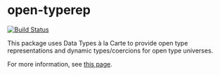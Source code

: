 open-typerep
============

[![Build Status](https://travis-ci.org/emilaxelsson/open-typerep.png)](https://travis-ci.org/emilaxelsson/open-typerep)

This package uses Data Types à la Carte to provide open type representations and dynamic types/coercions for open type universes.

For more information, see [this page](http://hackage.haskell.org/package/open-typerep).
